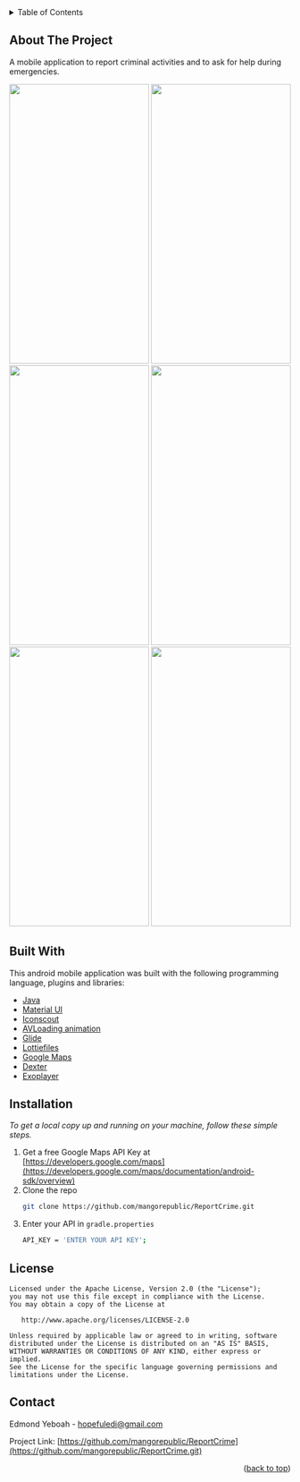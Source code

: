 

<div id="top"></div>
<!-- TABLE OF CONTENTS -->
<details>
  <summary>Table of Contents</summary>
  <ol>
    <li>
      <a href="#about-the-project">About The Project</a>
    </li>
    <li><a href="#built-with">Built With</a></li>
    <li>
      <a href="#installation" >Installation</a>
    </li>
    <li><a href="#license">License</a></li>
    <li><a href="#contact">Contact</a></li>
  </ol>
</details>

<!-- ABOUT THE PROJECT -->
## About The Project

A mobile application to report criminal activities and to ask for help during emergencies.

<img src="https://user-images.githubusercontent.com/38086894/133303339-914bf86b-fbff-4e49-93ce-cebe1aba9a12.png" width="250" height="500">  <img src="https://user-images.githubusercontent.com/38086894/133303618-f4f315d7-8807-4a17-87eb-d81ee8a1b0ef.png" width="250" height="500">  <img src="https://user-images.githubusercontent.com/38086894/133303929-6016d5ad-3cbd-42f6-b176-b7343f0e29af.png" width="250" height="500">  <img src="https://user-images.githubusercontent.com/38086894/133304239-704e39e8-6839-4642-8ee7-ff3f3171fbfd.png" width="250" height="500">  <img src="https://user-images.githubusercontent.com/38086894/133304256-3827a75c-7c87-46bf-91ef-d386b7f8a72e.png" width="250" height="500">  <img src="https://user-images.githubusercontent.com/38086894/158909316-81a7064e-ac7a-4834-940b-58fd6bbd3354.png" width="250" height="500">




## Built With

This android mobile application was built with the following programming language, plugins and libraries:

* [Java](https://www.java.com/en/)
* [Material UI](https://material.io)
* [Iconscout](https://iconscout.com)
* [AVLoading animation](https://github.com/HarlonWang/AVLoadingIndicatorView.git)
* [Glide](https://github.com/bumptech/glide.git)
* [Lottiefiles](https://lottiefiles.com)
* [Google Maps](https://developers.google.com/maps/documentation/android-sdk/overview)
* [Dexter](https://github.com/Karumi/Dexter.git)
* [Exoplayer](https://exoplayer.dev)


## Installation

_To get a local copy up and running on your machine, follow these simple steps._

1. Get a free Google Maps API Key at [https://developers.google.com/maps](https://developers.google.com/maps/documentation/android-sdk/overview)
2. Clone the repo
   ```sh
   git clone https://github.com/mangorepublic/ReportCrime.git
   ```
3. Enter your API in `gradle.properties`
   ```sh
   API_KEY = 'ENTER YOUR API KEY';
   ```




<!-- LICENSE -->
## License

```
Licensed under the Apache License, Version 2.0 (the "License");
you may not use this file except in compliance with the License.
You may obtain a copy of the License at

   http://www.apache.org/licenses/LICENSE-2.0

Unless required by applicable law or agreed to in writing, software
distributed under the License is distributed on an "AS IS" BASIS,
WITHOUT WARRANTIES OR CONDITIONS OF ANY KIND, either express or implied.
See the License for the specific language governing permissions and
limitations under the License.
```





<!-- CONTACT -->
## Contact

Edmond Yeboah - hopefuledi@gmail.com

Project Link: [https://github.com/mangorepublic/ReportCrime](https://github.com/mangorepublic/ReportCrime.git)



<p align="right">(<a href="#top">back to top</a>)</p>




